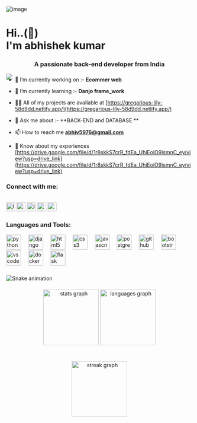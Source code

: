 ![image](https://github.com/Abhi19990628/abhi19990628/assets/92795729/bf880a6a-6e02-481c-bc17-c0c56e04cf88)


<h1 align="left">Hi..(👋) <br> I'm abhishek kumar </h1>
<h3 align="center">A passionate back-end developer from India</h3>




<p align="left"> <img align="left" src="https://visitor-badge.laobi.icu/badge page_id=abhi19990628.abhi19990628&left_color=gray&right_color=burlywood&left_text=profile%20%20views" /> </p>



###

- 🔭 I’m currently working on :- **Ecommer web**

- 🌱 I’m currently learning :- **Danjo frame_work**

- 👨‍💻 All of my projects are available at [https://gregarious-lily-58d9dd.netlify.app/](https://gregarious-lily-58d9dd.netlify.app/)

- 💬 Ask me about :- **BACK-END and DATABASE **

- 📫 How to reach me **abhiv5976@gmail.com**

- 📄 Know about my experiences [https://drive.google.com/file/d/1r8skkS7crR_fdEa_UhiEoiO9ismnC_ey/view?usp=drive_link](https://drive.google.com/file/d/1r8skkS7crR_fdEa_UhiEoiO9ismnC_ey/view?usp=drive_link)

<h3 align="left">Connect with me:</h3>
<br clear="both">

<div align="left">
  <img src="https://img.shields.io/static/v1?message=LinkedIn&logo=linkedin&label=&color=0077B5&logoColor=white&labelColor=&style=for-the-badge" height="24" alt="linkedin logo"  />
  <img src="https://img.shields.io/static/v1?message=Gmail&logo=gmail&label=&color=D14836&logoColor=white&labelColor=&style=for-the-badge" height="24" alt="gmail logo"  />
  <img src="https://img.shields.io/static/v1?message=Instagram&logo=instagram&label=&color=E4405F&logoColor=white&labelColor=&style=for-the-badge" height="24" alt="instagram logo"  />
  <img src="https://img.shields.io/static/v1?message=Slack&logo=slack&label=&color=4A154B&logoColor=white&labelColor=&style=for-the-badge" height="24" alt="slack logo"  />
  <img src="https://img.shields.io/static/v1?message=Stackoverflow&logo=stackoverflow&label=&color=FE7A16&logoColor=white&labelColor=&style=for-the-badge" height="24" alt="stackoverflow logo"  />
</div>

###

###

<h3 align="left">Languages and Tools:</h3>
<div align="left">
  <img src="https://skillicons.dev/icons?i=py" height="40" alt="python logo"  />
  <img width="12" />
  <img src="https://skillicons.dev/icons?i=django" height="40" alt="django logo"  />
  <img width="12" />
  <img src="https://skillicons.dev/icons?i=html" height="40" alt="html5 logo"  />
  <img width="12" />
  <img src="https://skillicons.dev/icons?i=css" height="40" alt="css3 logo"  />
  <img width="12" />
  <img src="https://skillicons.dev/icons?i=js" height="40" alt="javascript logo"  />
  <img width="12" />
  <img src="https://skillicons.dev/icons?i=postgres" height="40" alt="postgresql logo"  />
  <img width="12" />
  <img src="https://skillicons.dev/icons?i=github" height="40" alt="github logo"  />
  <img width="12" />
  <img src="https://skillicons.dev/icons?i=bootstrap" height="40" alt="bootstrap logo"  />
  <img width="12" />
  <img src="https://skillicons.dev/icons?i=vscode" height="40" alt="vscode logo"  />
  <img width="12" />
  <img src="https://skillicons.dev/icons?i=docker" height="40" alt="docker logo"  />
  <img width="12" />
  <img src="https://skillicons.dev/icons?i=flask" height="40" alt="flask logo"  />
</div>

###
<img src="https://raw.githubusercontent.com/abhi19990628/abhi19990628/output/snake.svg" alt="Snake animation" />

###



<div align="center">
  <img src="https://github-readme-stats.vercel.app/api?username=abhi19990628&hide_title=false&hide_rank=false&show_icons=true&include_all_commits=true&count_private=true&disable_animations=false&theme=dracula&locale=en&hide_border=false&order=1" height="150" alt="stats graph"  />
  <img src="https://github-readme-stats.vercel.app/api/top-langs?username=abhi19990628&locale=en&hide_title=false&layout=compact&card_width=420&langs_count=5&theme=dracula&hide_border=false&order=2" height="150" alt="languages graph"  />
</div>

###

<br clear="both">

<div align="center">

  <img src="https://streak-stats.demolab.com?user=abhi19990628&locale=en&mode=daily&theme=dracula&hide_border=false&border_radius=5&order=3" height="150" alt="streak graph"  />

###
